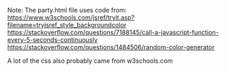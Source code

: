 Note: The party.html file uses code from:
https://www.w3schools.com/jsref/tryit.asp?filename=tryjsref_style_backgroundcolor<br>
https://stackoverflow.com/questions/7188145/call-a-javascript-function-every-5-seconds-continuously<br>
https://stackoverflow.com/questions/1484506/random-color-generator<br>

A lot of the css also probably came from w3schools.com
